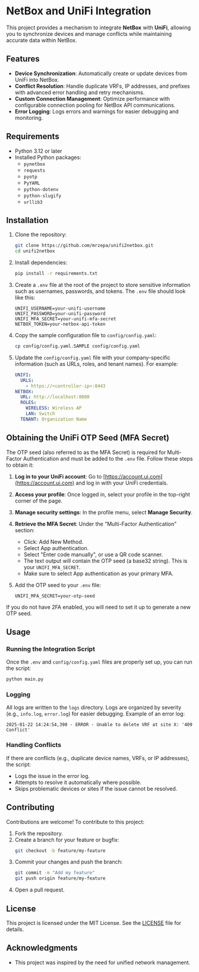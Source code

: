 # NetBox and UniFi Integration

This project provides a mechanism to integrate **NetBox** with **UniFi**, allowing you to synchronize devices and manage conflicts while maintaining accurate data within NetBox.

## Features

- **Device Synchronization**: Automatically create or update devices from UniFi into NetBox.
- **Conflict Resolution**: Handle duplicate VRFs, IP addresses, and prefixes with advanced error handling and retry mechanisms.
- **Custom Connection Management**: Optimize performance with configurable connection pooling for NetBox API communications.
- **Error Logging**: Logs errors and warnings for easier debugging and monitoring.

## Requirements

- Python 3.12 or later
- Installed Python packages:
  - `pynetbox`
  - `requests`
  - `pyotp`
  - `PyYAML`
  - `python-dotenv`
  - `python-slugify`
  - `urllib3`

## Installation

1. Clone the repository:
   ```bash
   git clone https://github.com/mrzepa/unifi2netbox.git
   cd unifi2netbox
   ```

2. Install dependencies:
   ```bash
   pip install -r requirements.txt
   ```

3. Create a `.env` file at the root of the project to store sensitive information such as usernames, passwords, and tokens. The `.env` file should look like this:
   ```plaintext
   UNIFI_USERNAME=your-unifi-username
   UNIFI_PASSWORD=your-unifi-password
   UNIFI_MFA_SECRET=your-unifi-mfa-secret
   NETBOX_TOKEN=your-netbox-api-token
   ```

4. Copy the sample configuration file to `config/config.yaml`:
   ```bash
   cp config/config.yaml.SAMPLE config/config.yaml
   ```
   
5. Update the `config/config.yaml` file with your company-specific information (such as URLs, roles, and tenant names). For example:
   ```yaml
   UNIFI:
     URLS:
       - https://<controller-ip>:8443
   NETBOX:
     URL: http://localhost:8080
     ROLES:
       WIRELESS: Wireless AP
       LAN: Switch
     TENANT: Organization Name
   ```
## Obtaining the UniFi OTP Seed (MFA Secret)

The OTP seed (also referred to as the MFA Secret) is required for Multi-Factor Authentication and must be added to the `.env` file. Follow these steps to obtain it:

1. **Log in to your UniFi account**:
   Go to [https://account.ui.com](https://account.ui.com) and log in with your UniFi credentials.

2. **Access your profile**:
   Once logged in, select your profile in the top-right corner of the page.

3. **Manage security settings**:
   In the profile menu, select **Manage Security**.

4. **Retrieve the MFA Secret**:
   Under the "Multi-Factor Authentication" section:
   - Click: Add New Method.
   - Select App authentication.
   - Select "Enter code manually", or use a QR code scanner.
   - The text output will contain the OTP seed (a base32 string). This is your `UNIFI_MFA_SECRET`.
   - Make sure to select App authentication as your primary MFA.

5. Add the OTP seed to your `.env` file:
   ```plaintext
   UNIFI_MFA_SECRET=your-otp-seed
   ```

If you do not have 2FA enabled, you will need to set it up to generate a new OTP seed.

## Usage

### Running the Integration Script

Once the `.env` and `config/config.yaml` files are properly set up, you can run the script:

```bash
python main.py
```

### Logging

All logs are written to the `logs` directory. Logs are organized by severity (e.g., `info.log`, `error.log`) for easier debugging. Example of an error log:

```plaintext
2025-01-22 14:24:54,390 - ERROR - Unable to delete VRF at site X: '409 Conflict'
```

### Handling Conflicts

If there are conflicts (e.g., duplicate device names, VRFs, or IP addresses), the script:
- Logs the issue in the error log.
- Attempts to resolve it automatically where possible.
- Skips problematic devices or sites if the issue cannot be resolved.

## Contributing

Contributions are welcome! To contribute to this project:
1. Fork the repository.
2. Create a branch for your feature or bugfix:
   ```bash
   git checkout -b feature/my-feature
   ```
3. Commit your changes and push the branch:
   ```bash
   git commit -m "Add my feature"
   git push origin feature/my-feature
   ```
4. Open a pull request.

## License

This project is licensed under the MIT License. See the [LICENSE](LICENSE) file for details.

## Acknowledgments

- This project was inspired by the need for unified network management.
